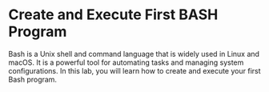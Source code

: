 # Create and Execute First BASH Program

Bash is a Unix shell and command language that is widely used in Linux and macOS. It is a powerful tool for automating tasks and managing system configurations. In this lab, you will learn how to create and execute your first Bash program.
